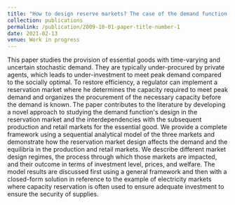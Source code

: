 ```yaml
---
title: "How to design reserve markets? The case of the demand function in capacity markets"
collection: publications
permalink: /publication/2009-10-01-paper-title-number-1
date: 2021-02-13
venue: Work in progress
---
```


This paper studies the provision of essential goods with time-varying and uncertain stochastic demand. They are typically under-procured by private agents, which leads to under-investment to meet peak demand compared to the socially optimal. To restore efficiency, a regulator can implement a reservation market where he determines the capacity required to meet peak demand and organizes the procurement of the necessary capacity before the demand is known. The paper contributes to the literature by developing a novel approach to studying the demand function's design in the reservation market and the interdependencies with the subsequent production and retail markets for the essential good. We provide a complete framework using a sequential analytical model of the three markets and demonstrate how the reservation market design affects the demand and the equilibria in the production and retail markets. We describe different market design regimes, the process through which those markets are impacted, and their outcome in terms of investment level, prices, and welfare. The model results are discussed first using a general framework and then with a closed-form solution in reference to the example of electricity markets where capacity reservation is often used to ensure adequate investment to ensure the security of supplies.
